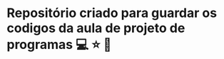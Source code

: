 # Repositório criado para guardar os codigos da aula de projeto de programas :computer: :star: :rocket:
